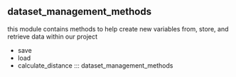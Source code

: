 ## dataset_management_methods

this module contains methods to help create new variables from, store, and retrieve data within our project
* save
* load
* calculate_distance
::: dataset_management_methods

